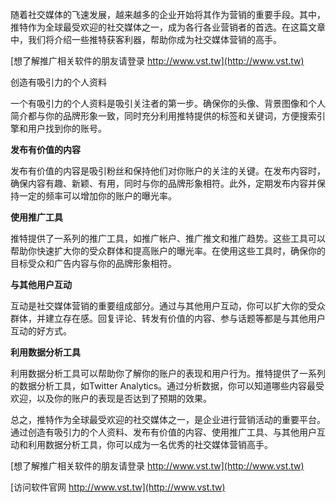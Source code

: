 随着社交媒体的飞速发展，越来越多的企业开始将其作为营销的重要手段。其中，推特作为全球最受欢迎的社交媒体之一，成为各行各业营销者的首选。在这篇文章中，我们将介绍一些推特获客利器，帮助你成为社交媒体营销的高手。

[想了解推广相关软件的朋友请登录 http://www.vst.tw](http://www.vst.tw)

创造有吸引力的个人资料

一个有吸引力的个人资料是吸引关注者的第一步。确保你的头像、背景图像和个人简介都与你的品牌形象一致，同时充分利用推特提供的标签和关键词，方便搜索引擎和用户找到你的账号。

**发布有价值的内容**

发布有价值的内容是吸引粉丝和保持他们对你账户的关注的关键。在发布内容时，确保内容有趣、新颖、有用，同时与你的品牌形象相符。此外，定期发布内容并保持一定的频率可以增加你的账户的曝光率。

**使用推广工具**

推特提供了一系列的推广工具，如推广帐户、推广推文和推广趋势。这些工具可以帮助你快速扩大你的受众群体和提高账户的曝光率。在使用这些工具时，确保你的目标受众和广告内容与你的品牌形象相符。

**与其他用户互动**

互动是社交媒体营销的重要组成部分。通过与其他用户互动，你可以扩大你的受众群体，并建立存在感。回复评论、转发有价值的内容、参与话题等都是与其他用户互动的好方式。

**利用数据分析工具**

利用数据分析工具可以帮助你了解你的账户的表现和用户行为。推特提供了一系列的数据分析工具，如Twitter Analytics。通过分析数据，你可以知道哪些内容最受欢迎，以及你的账户的表现是否达到了预期的效果。

总之，推特作为全球最受欢迎的社交媒体之一，是企业进行营销活动的重要平台。通过创造有吸引力的个人资料、发布有价值的内容、使用推广工具、与其他用户互动和利用数据分析工具，你可以成为一名优秀的社交媒体营销高手。

[想了解推广相关软件的朋友请登录 http://www.vst.tw](http://www.vst.tw)


[访问软件官网 http://www.vst.tw](http://www.vst.tw)
